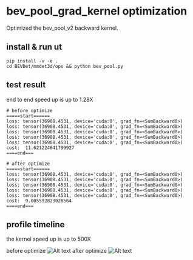 # bev_pool_grad_kernel optimization
Optimized the bev_pool_v2 backward kernel.

## install & run ut
```
pip install -v -e .
cd BEVDet/mmdet3d/ops && python bev_pool.py
```
## test result
end to end speed up is up to 1.28X
```
# before optimize 
=====start======
loss: tensor(36908.4531, device='cuda:0', grad_fn=<SumBackward0>)
loss: tensor(36908.4531, device='cuda:0', grad_fn=<SumBackward0>)
loss: tensor(36908.4531, device='cuda:0', grad_fn=<SumBackward0>)
loss: tensor(36908.4531, device='cuda:0', grad_fn=<SumBackward0>)
loss: tensor(36908.4531, device='cuda:0', grad_fn=<SumBackward0>)
cost:  11.621224641799927
====end===

# after optimize
=====start======
loss: tensor(36908.4531, device='cuda:0', grad_fn=<SumBackward0>)
loss: tensor(36908.4531, device='cuda:0', grad_fn=<SumBackward0>)
loss: tensor(36908.4531, device='cuda:0', grad_fn=<SumBackward0>)
loss: tensor(36908.4531, device='cuda:0', grad_fn=<SumBackward0>)
loss: tensor(36908.4531, device='cuda:0', grad_fn=<SumBackward0>)
cost:  9.005592823028564
====end===

```
## profile timeline
the kernel speed up is up to 500X

before optimize
![Alt text](ae5ac08f8b9c8404b3f1955eb91045b.png)
after optimize
![Alt text](d987c417f42f9900d4ebc821633296f.png)




